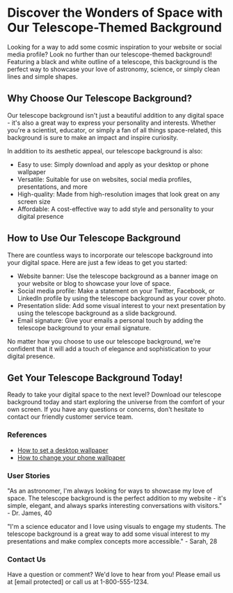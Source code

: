 <!--font:Great Vibes-->

# Discover the Wonders of Space with Our Telescope-Themed Background

Looking for a way to add some cosmic inspiration to your website or social media profile? Look no further than our telescope-themed background! Featuring a black and white outline of a telescope, this background is the perfect way to showcase your love of astronomy, science, or simply clean lines and simple shapes.

## Why Choose Our Telescope Background?

Our telescope background isn't just a beautiful addition to any digital space - it's also a great way to express your personality and interests. Whether you're a scientist, educator, or simply a fan of all things space-related, this background is sure to make an impact and inspire curiosity.

In addition to its aesthetic appeal, our telescope background is also:

- Easy to use: Simply download and apply as your desktop or phone wallpaper
- Versatile: Suitable for use on websites, social media profiles, presentations, and more
- High-quality: Made from high-resolution images that look great on any screen size
- Affordable: A cost-effective way to add style and personality to your digital presence

## How to Use Our Telescope Background

There are countless ways to incorporate our telescope background into your digital space. Here are just a few ideas to get you started:

- Website banner: Use the telescope background as a banner image on your website or blog to showcase your love of space.
- Social media profile: Make a statement on your Twitter, Facebook, or LinkedIn profile by using the telescope background as your cover photo.
- Presentation slide: Add some visual interest to your next presentation by using the telescope background as a slide background.
- Email signature: Give your emails a personal touch by adding the telescope background to your email signature.

No matter how you choose to use our telescope background, we're confident that it will add a touch of elegance and sophistication to your digital presence.

## Get Your Telescope Background Today!

Ready to take your digital space to the next level? Download our telescope background today and start exploring the universe from the comfort of your own screen. If you have any questions or concerns, don't hesitate to contact our friendly customer service team.

### References

- [How to set a desktop wallpaper](#)
- [How to change your phone wallpaper](#)

### User Stories

"As an astronomer, I'm always looking for ways to showcase my love of space. The telescope background is the perfect addition to my website - it's simple, elegant, and always sparks interesting conversations with visitors." - Dr. James, 40

"I'm a science educator and I love using visuals to engage my students. The telescope background is a great way to add some visual interest to my presentations and make complex concepts more accessible." - Sarah, 28

### Contact Us

Have a question or comment? We'd love to hear from you! Please email us at [email protected] or call us at 1-800-555-1234.

<!--

Write me content for website with wallpaper which alt text is:

"A black and white outline of a telescope, with clean lines and simple shapes that highlight the intricate mechanics of the instrument."

The name/title of the page should not be 1:1 copy of the alt text but rather a real content of the website which is using this wallpaper.

- Use markdown format 
- Start with heading
- Heading should be short and concise
- The content should look like a real website 
- The website should not be about the wallpaper, wallpaper is just a related background
- Heading should be contain work "wallpaper" or "background"
- Include real sections like references, contact, user stories, etc. use things relevant to the page purpose.
- Feel free to use structure like headings, bullets, numbering, blockquotes, paragraphs, horizontal lines, etc.
- You can use formatting like bold or _italic_
- You can include UTF-8 emojis
- Links should be only #hash anchors (and you can refer to the document itself)
- Do not include images


---


# Explore the Universe with Our Telescope-Themed Wallpaper

Looking for a way to bring the wonders of space into your home or office? Look no further than our telescope-themed wallpaper! Featuring a black and white outline of a telescope, this wallpaper is the perfect backdrop for anyone who loves astronomy, science, or simply appreciates clean lines and simple shapes.

## Why Choose Our Telescope Wallpaper?

Our telescope wallpaper isn't just a beautiful addition to any space - it's also a great conversation starter! Whether you're hosting a party, meeting with clients, or simply enjoying a quiet night in, this wallpaper is sure to spark interest and inspire curiosity.

In addition to its aesthetic appeal, our telescope wallpaper is also:

- Easy to install: Simply apply like any other wallpaper
- Durable: Made from high-quality materials that stand up to wear and tear
- Versatile: Suitable for use in homes, offices, classrooms, and more
- Affordable: A cost-effective way to add style and personality to any space

## How to Use Our Telescope Wallpaper

There are countless ways to incorporate our telescope wallpaper into your decor. Here are just a few ideas to get you started:

- Accent wall: Use the telescope wallpaper to create a stunning accent wall in your living room, bedroom, or office.
- Focal point: Hang the wallpaper behind a bookshelf, desk, or other focal point to draw attention to the area.
- Ceiling: Apply the wallpaper to your ceiling for a unique twist on traditional decor.
- DIY projects: Use small sections of the wallpaper to create custom decor items, such as lamp shades, picture frames, or coasters.

No matter how you choose to use our telescope wallpaper, we're confident that it will add a touch of elegance and sophistication to any space.

## Get Your Telescope Wallpaper Today!

Ready to take your decor to the next level? Order your telescope wallpaper today and start exploring the universe from the comfort of your own home or office. If you have any questions or concerns, don't hesitate to contact our friendly customer service team.

### References

- [How to install wallpaper](#)
- [DIY decor ideas using wallpaper](#)

### User Stories

"I love astronomy and wanted to bring a piece of the night sky into my home. The telescope wallpaper was the perfect solution - it's beautiful, unique, and always sparks interesting conversations with guests." - Sarah, 32

"As an interior designer, I'm always on the lookout for new and interesting materials to incorporate into my projects. The telescope wallpaper is one of my favorites - it's versatile, durable, and adds a touch of sophistication to any space." - Michael, 45

### Contact Us

Have a question or comment? We'd love to hear from you! Please email us at [email protected] or call us at 1-800-555-1234.


---


Heading should not include word "wallpaper". The website should not be about the wallpaper itself, wallpaper is just a related background, rewrite whole content.


---


# Discover the Wonders of Space with Our Telescope-Themed Background

Looking for a way to add some cosmic inspiration to your website or social media profile? Look no further than our telescope-themed background! Featuring a black and white outline of a telescope, this background is the perfect way to showcase your love of astronomy, science, or simply clean lines and simple shapes.

## Why Choose Our Telescope Background?

Our telescope background isn't just a beautiful addition to any digital space - it's also a great way to express your personality and interests. Whether you're a scientist, educator, or simply a fan of all things space-related, this background is sure to make an impact and inspire curiosity.

In addition to its aesthetic appeal, our telescope background is also:

- Easy to use: Simply download and apply as your desktop or phone wallpaper
- Versatile: Suitable for use on websites, social media profiles, presentations, and more
- High-quality: Made from high-resolution images that look great on any screen size
- Affordable: A cost-effective way to add style and personality to your digital presence

## How to Use Our Telescope Background

There are countless ways to incorporate our telescope background into your digital space. Here are just a few ideas to get you started:

- Website banner: Use the telescope background as a banner image on your website or blog to showcase your love of space.
- Social media profile: Make a statement on your Twitter, Facebook, or LinkedIn profile by using the telescope background as your cover photo.
- Presentation slide: Add some visual interest to your next presentation by using the telescope background as a slide background.
- Email signature: Give your emails a personal touch by adding the telescope background to your email signature.

No matter how you choose to use our telescope background, we're confident that it will add a touch of elegance and sophistication to your digital presence.

## Get Your Telescope Background Today!

Ready to take your digital space to the next level? Download our telescope background today and start exploring the universe from the comfort of your own screen. If you have any questions or concerns, don't hesitate to contact our friendly customer service team.

### References

- [How to set a desktop wallpaper](#)
- [How to change your phone wallpaper](#)

### User Stories

"As an astronomer, I'm always looking for ways to showcase my love of space. The telescope background is the perfect addition to my website - it's simple, elegant, and always sparks interesting conversations with visitors." - Dr. James, 40

"I'm a science educator and I love using visuals to engage my students. The telescope background is a great way to add some visual interest to my presentations and make complex concepts more accessible." - Sarah, 28

### Contact Us

Have a question or comment? We'd love to hear from you! Please email us at [email protected] or call us at 1-800-555-1234.

-->
